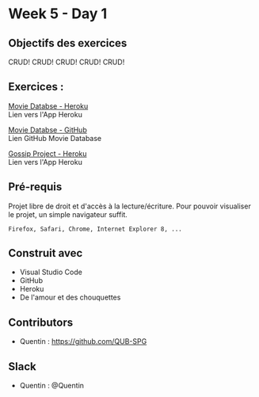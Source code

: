 # Week 5 - Day 1

## Objectifs des exercices

CRUD! CRUD! CRUD! CRUD! CRUD!

## Exercices :

[Movie Databse - Heroku](https://calm-lake-23117.herokuapp.com/)<br/>
Lien vers l'App Heroku

[Movie Databse - GitHub](https://github.com/QUB-SPG/CRUD-movie-databse)<br/>
Lien GitHub Movie Database

[Gossip Project - Heroku](https://secure-spire-49089.herokuapp.com)<br/>
Lien vers l'App Heroku




## Pré-requis

Projet libre de droit et d'accès à la lecture/écriture. 
Pour pouvoir visualiser le projet, un simple navigateur suffit.


```
Firefox, Safari, Chrome, Internet Explorer 8, ...
```

## Construit avec

* Visual Studio Code
* GitHub
* Heroku
* De l'amour et des chouquettes


## Contributors

* Quentin : https://github.com/QUB-SPG

## Slack

* Quentin : @Quentin